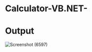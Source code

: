 # Calculator-VB.NET-

# Output

![Screenshot (6597)](https://user-images.githubusercontent.com/109135389/180623353-583bb563-4e57-4ec4-95e7-4a09d4925077.png)
